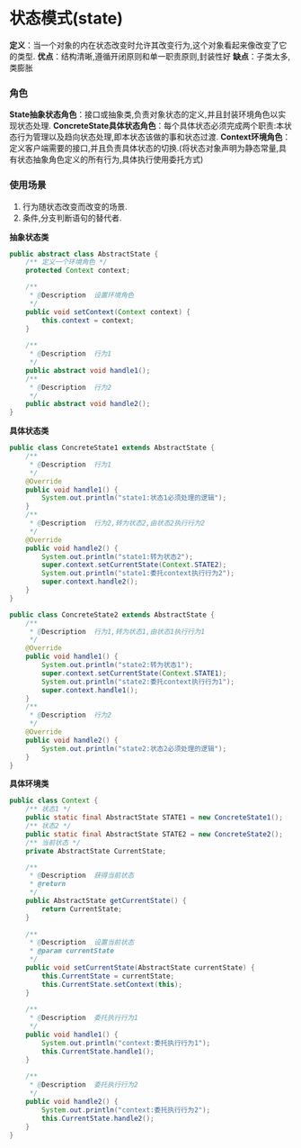 # 状态模式(state)

**定义**：当一个对象的内在状态改变时允许其改变行为,这个对象看起来像改变了它的类型.
**优点**：结构清晰,遵循开闭原则和单一职责原则,封装性好
**缺点**：子类太多,类膨胀

### 角色

**State抽象状态角色**：接口或抽象类,负责对象状态的定义,并且封装环境角色以实现状态处理.
**ConcreteState具体状态角色**：每个具体状态必须完成两个职责:本状态行为管理以及趋向状态处理,即本状态该做的事和状态过渡.
**Context环境角色**：定义客户端需要的接口,并且负责具体状态的切换.(将状态对象声明为静态常量,具有状态抽象角色定义的所有行为,具体执行使用委托方式)



### 使用场景

1. 行为随状态改变而改变的场景.
2. 条件,分支判断语句的替代者.



**抽象状态类**

```java
public abstract class AbstractState {
    /** 定义一个环境角色 */
    protected Context context;

    /** 
     * @Description  设置环境角色
     */
    public void setContext(Context context) {
        this.context = context;
    }
       
    /** 
     * @Description  行为1
     */
    public abstract void handle1();
    /** 
     * @Description  行为2 
     */
    public abstract void handle2();
}
```


**具体状态类**

```java
public class ConcreteState1 extends AbstractState {
    /** 
     * @Description  行为1
     */
    @Override
    public void handle1() {
        System.out.println("state1:状态1必须处理的逻辑");
    }
    /** 
     * @Description  行为2,转为状态2,由状态2执行行为2
     */
    @Override
    public void handle2() {
        System.out.println("state1:转为状态2");
        super.context.setCurrentState(Context.STATE2);
        System.out.println("state1:委托context执行行为2");
        super.context.handle2();
    }
}

public class ConcreteState2 extends AbstractState {
    /** 
     * @Description  行为1,转为状态1,由状态1执行行为1
     */
    @Override
    public void handle1() {
        System.out.println("state2:转为状态1");
        super.context.setCurrentState(Context.STATE1);
        System.out.println("state2:委托context执行行为1");
        super.context.handle1();
    }
    /** 
     * @Description  行为2
     */
    @Override
    public void handle2() {
        System.out.println("state2:状态2必须处理的逻辑");
    }
}
```


**具体环境类**

```java
public class Context {
    /** 状态1 */
    public static final AbstractState STATE1 = new ConcreteState1();
    /** 状态2 */
    public static final AbstractState STATE2 = new ConcreteState2();
    /** 当前状态 */
    private AbstractState CurrentState;

    /** 
     * @Description  获得当前状态
     * @return  
     */
    public AbstractState getCurrentState() {
        return CurrentState;
    }
       
    /** 
     * @Description  设置当前状态
     * @param currentState  
     */
    public void setCurrentState(AbstractState currentState) {
        this.CurrentState = currentState;
        this.CurrentState.setContext(this);
    }
       
    /** 
     * @Description  委托执行行为1
     */
    public void handle1() {
        System.out.println("context:委托执行行为1");
        this.CurrentState.handle1();
    }
       
    /** 
     * @Description  委托执行行为2
     */
    public void handle2() {
        System.out.println("context:委托执行行为2");
        this.CurrentState.handle2();
    }
}
```
